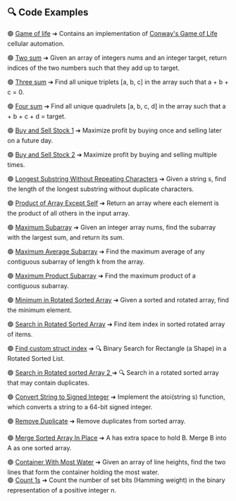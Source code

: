 ## 🔍 Code Examples

🟢 [Game of life](game_of_life.md) ➔
 Contains an implementation of [Conway's Game of Life](https://en.wikipedia.org/wiki/Conway%27s_Game_of_Life) cellular automation.
 
🟢 [Two sum](two_sum.md) ➔ Given an array of integers nums and an integer target, return indices of the two numbers such that they add up to target.

🟢 [Three sum](3sum.md) ➔ Find all unique triplets [a, b, c] in the array such that a + b + c = 0.

🟢 [Four sum](4sum.md) ➔ Find all unique quadrulets [a, b, c, d] in the array such that a + b + c + d = target.

🟢 [ Buy and Sell Stock 1](buy_and_sell_stock.md) ➔ Maximize profit by buying once and selling later on a future day.

🟢 [ Buy and Sell Stock 2](buy_and_sell_stock_2.md) ➔ Maximize profit by buying and selling multiple times.

🟢 [ Longest Substring Without Repeating Characters](longest_substr_no_char_repeats.md) ➔ Given a string s, find the length of the longest substring without duplicate characters.

🟢 [ Product of Array Except Self](product_of_array_except_self.md) ➔ Return an array where each element is the product of all others in the input array.

🟢 [ Maximum Subarray](max_sum_sub_array.md) ➔ Given an integer array nums, find the subarray with the largest sum, and return its sum.

🟢 [ Maximum Average Subarray](max_average_subarray.md) ➔ Find the maximum average of any contiguous subarray of length k from the array.

🟢 [ Maximum Product Subarray](max_subarray_product.md) ➔ Find the maximum product of a contiguous subarray.

🟢 [ Minimum in Rotated Sorted Array](min_in_sorted_rotated_arr.md) ➔ Given a sorted and rotated array, find the minimum element.  

🟢 [ Search in Rotated Sorted Array](search_sorted_rotated_arr.md) ➔ Find item index in sorted rotated array of items.

  🟢 [ Find custom struct index](shapes.md) ➔ 🔍 Binary Search for Rectangle (a Shape) in a Rotated Sorted List.
  
  🟢 [ Search in Rotated sorted Array 2 ](search_sorted_rotated_duplicates.md) ➔ 🔍 Search in a rotated sorted array that may contain duplicates.
  
🟢 [ Convert String to Signed Integer](atoi.md) ➔ Implement the atoi(string s) function, which converts a string to a 64-bit signed integer.  

🟢 [ Remove Duplicate](remove_duplicates_sorted_arr.md) ➔ Remove duplicates from sorted array.  

🟢 [ Merge Sorted Array In Place](merge_shorted_arr_in_place.md) ➔ A has extra space to hold B. Merge B into A as one sorted array.  

🟢 [ Container With Most Water](water_container_max_area.md) ➔ Given an array of line heights, find the two lines that form the container holding the most water.  
🟢 [ Count 1s](num_ones.md) ➔ Count the number of set bits (Hamming weight) in the binary representation of a positive integer n.  
